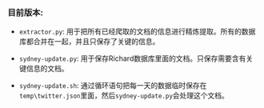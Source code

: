### 目前版本:

* `extractor.py`: 用于把所有已经爬取的文档的信息进行精炼提取。所有的数据库都合并在一起，并且只保存了关键的信息。

* `sydney-update.py`: 用于保存Richard数据库里面的文档。只保存需要含有关键信息的文档。

* `sydney-update.sh`: 通过循环语句把每一天的数据临时保存在`temp\twitter.json`里面，然后`sydney-update.py`会处理这个文档。